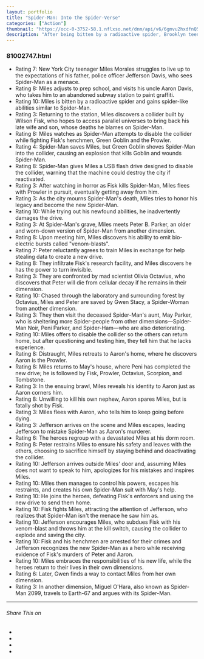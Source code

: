 ```yaml
---
layout: portfolio
title: "Spider-Man: Into the Spider-Verse"
categories: ["Action"]
thumbnail: "https://occ-0-3752-58.1.nflxso.net/dnm/api/v6/6gmvu2hxdfnQ55LZZjyzYR4kzGk/AAAABSLPVz352-RTwdUHmERXPE9jYP6sk_wTg7m92c2h_s-sV33VMT67yLQXJek9O2xdk7HJObneJoZYhgDakDfo6nv8CtZ_0RHbkls.jpg?r=969"
description: "After being bitten by a radioactive spider, Brooklyn teen Miles Morales gets a crash course in web-slinging from his alternate-dimension counterparts."
---
```

<div class="col-lg-8 text-center">
	<h3 class="mb-5 mt-2">81002747.html</h3>
	<ul><li>Rating 7: New York City teenager Miles Morales struggles to live up to the expectations of his father, police officer Jefferson Davis, who sees Spider-Man as a menace.</li><li>Rating 8: Miles adjusts to prep school, and visits his uncle Aaron Davis, who takes him to an abandoned subway station to paint graffiti.</li><li>Rating 10: Miles is bitten by a radioactive spider and gains spider-like abilities similar to Spider-Man.</li><li>Rating 3: Returning to the station, Miles discovers a collider built by Wilson Fisk, who hopes to access parallel universes to bring back his late wife and son, whose deaths he blames on Spider-Man.</li><li>Rating 8: Miles watches as Spider-Man attempts to disable the collider while fighting Fisk's henchmen, Green Goblin and the Prowler.</li><li>Rating 4: Spider-Man saves Miles, but Green Goblin shoves Spider-Man into the collider, causing an explosion that kills Goblin and wounds Spider-Man.</li><li>Rating 8: Spider-Man gives Miles a USB flash drive designed to disable the collider, warning that the machine could destroy the city if reactivated.</li><li>Rating 3: After watching in horror as Fisk kills Spider-Man, Miles flees with Prowler in pursuit, eventually getting away from him.</li><li>Rating 3: As the city mourns Spider-Man's death, Miles tries to honor his legacy and become the new Spider-Man.</li><li>Rating 10: While trying out his newfound abilities, he inadvertently damages the drive.</li><li>Rating 3: At Spider-Man's grave, Miles meets Peter B. Parker, an older and worn-down version of Spider-Man from another dimension.</li><li>Rating 8: Upon meeting him, Miles discovers his ability to emit bio-electric bursts called "venom-blasts".</li><li>Rating 7: Peter reluctantly agrees to train Miles in exchange for help stealing data to create a new drive.</li><li>Rating 8: They infiltrate Fisk's research facility, and Miles discovers he has the power to turn invisible.</li><li>Rating 3: They are confronted by mad scientist Olivia Octavius, who discovers that Peter will die from cellular decay if he remains in their dimension.</li><li>Rating 10: Chased through the laboratory and surrounding forest by Octavius, Miles and Peter are saved by Gwen Stacy, a Spider-Woman from another dimension.</li><li>Rating 3: They then visit the deceased Spider-Man's aunt, May Parker, who is sheltering more Spider-people from other dimensions—Spider-Man Noir, Peni Parker, and Spider-Ham—who are also deteriorating.</li><li>Rating 10: Miles offers to disable the collider so the others can return home, but after questioning and testing him, they tell him that he lacks experience.</li><li>Rating 8: Distraught, Miles retreats to Aaron's home, where he discovers Aaron is the Prowler.</li><li>Rating 8: Miles returns to May's house, where Peni has completed the new drive; he is followed by Fisk, Prowler, Octavius, Scorpion, and Tombstone.</li><li>Rating 3: In the ensuing brawl, Miles reveals his identity to Aaron just as Aaron corners him.</li><li>Rating 8: Unwilling to kill his own nephew, Aaron spares Miles, but is fatally shot by Fisk.</li><li>Rating 3: Miles flees with Aaron, who tells him to keep going before dying.</li><li>Rating 3: Jefferson arrives on the scene and Miles escapes, leading Jefferson to mistake Spider-Man as Aaron's murderer.</li><li>Rating 6: The heroes regroup with a devastated Miles at his dorm room.</li><li>Rating 8: Peter restrains Miles to ensure his safety and leaves with the others, choosing to sacrifice himself by staying behind and deactivating the collider.</li><li>Rating 10: Jefferson arrives outside Miles' door and, assuming Miles does not want to speak to him, apologizes for his mistakes and inspires Miles.</li><li>Rating 10: Miles then manages to control his powers, escapes his restraints, and creates his own Spider-Man suit with May's help.</li><li>Rating 10: He joins the heroes, defeating Fisk's enforcers and using the new drive to send them home.</li><li>Rating 10: Fisk fights Miles, attracting the attention of Jefferson, who realizes that Spider-Man isn't the menace he saw him as.</li><li>Rating 10: Jefferson encourages Miles, who subdues Fisk with his venom-blast and throws him at the kill switch, causing the collider to explode and saving the city.</li><li>Rating 10: Fisk and his henchmen are arrested for their crimes and Jefferson recognizes the new Spider-Man as a hero while receiving evidence of Fisk's murders of Peter and Aaron.</li><li>Rating 10: Miles embraces the responsibilities of his new life, while the heroes return to their lives in their own dimensions.</li><li>Rating 6: Later, Gwen finds a way to contact Miles from her own dimension.</li><li>Rating 3: In another dimension, Miguel O'Hara, also known as Spider-Man 2099, travels to Earth-67 and argues with its Spider-Man.</li></ul>

<hr class="my-5">
	


<div class="post-single-share py-4 mt-4 mb-5">
		<h6 class="text-white">Share This on</h6>
		<ul class="list-inline socials-links mb-0">
			<li class="list-inline-item">
				<a href="#" class="active"><i class="ti-facebook"></i></a>
			</li>
			<li class="list-inline-item">
				<a href="#"><i class="ti-twitter"></i></a>
			</li>
			<li class="list-inline-item">
				<a href="#"><i class="ti-vimeo"></i></a>
			</li>
			<li class="list-inline-item">
				<a href="#"><i class="ti-linkedin"></i></a>
			</li>
		</ul>
	</div>
</div>

<div class="col-lg-12 mt-5">
	<div class="carousel slide" id="single-slide">
		<div class="carousel-inner">
			<div class="carousel-item active">
				<img src="/assets/images/portfolio/portfolio-single.jpg" alt="" class="img-fluid">
			</div>
			<div class="carousel-item">
				<img src="/assets/images/blog/blog-single.jpg" alt="" class="img-fluid">
			</div>
			<div class="carousel-item">
				<img src="/assets/images/portfolio/portfolio-single.jpg" alt="" class="img-fluid">
			</div>
		</div>
		 <div class="text-center mt-4">
		 	<a class="control-prev" href="#single-slide" role="button" data-slide="prev">
			    <span class="fa fa-long-arrow-alt-left" aria-hidden="true"></span>
			  </a>
			  <a class="control-next" href="#single-slide" role="button" data-slide="next">
			    <span class="fa fa-long-arrow-alt-right" aria-hidden="true"></span>
			  </a>
		 </div>
	</div>
</div>
												